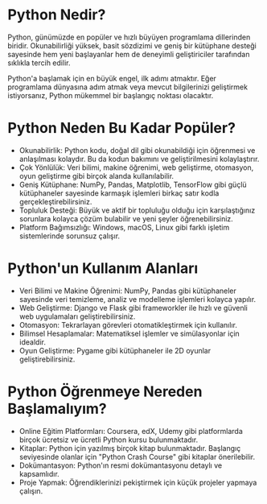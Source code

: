 
# Python Nedir?
Python, günümüzde en popüler ve hızlı büyüyen programlama dillerinden biridir. Okunabilirliği yüksek, basit sözdizimi ve geniş bir kütüphane desteği sayesinde hem yeni başlayanlar hem de deneyimli geliştiriciler tarafından sıklıkla tercih edilir.

Python'a başlamak için en büyük engel, ilk adımı atmaktır. Eğer programlama dünyasına adım atmak veya mevcut bilgilerinizi geliştirmek istiyorsanız, Python mükemmel bir başlangıç noktası olacaktır.

# Python Neden Bu Kadar Popüler?
- Okunabilirlik: Python kodu, doğal dil gibi okunabildiği için öğrenmesi ve anlaşılması kolaydır. Bu da kodun bakımını ve geliştirilmesini kolaylaştırır.
- Çok Yönlülük: Veri bilimi, makine öğrenimi, web geliştirme, otomasyon, oyun geliştirme gibi birçok alanda kullanılabilir.
- Geniş Kütüphane: NumPy, Pandas, Matplotlib, TensorFlow gibi güçlü kütüphaneler sayesinde karmaşık işlemleri birkaç satır kodla gerçekleştirebilirsiniz.
- Topluluk Desteği: Büyük ve aktif bir topluluğu olduğu için karşılaştığınız sorunlara kolayca çözüm bulabilir ve yeni şeyler öğrenebilirsiniz.
- Platform Bağımsızlığı: Windows, macOS, Linux gibi farklı işletim sistemlerinde sorunsuz çalışır.

# Python'un Kullanım Alanları
- Veri Bilimi ve Makine Öğrenimi: NumPy, Pandas gibi kütüphaneler sayesinde veri temizleme, analiz ve modelleme işlemleri kolayca yapılır.
- Web Geliştirme: Django ve Flask gibi frameworkler ile hızlı ve güvenli web uygulamaları geliştirebilirsiniz.
- Otomasyon: Tekrarlayan görevleri otomatikleştirmek için kullanılır.
- Bilimsel Hesaplamalar: Matematiksel işlemler ve simülasyonlar için idealdir.
- Oyun Geliştirme: Pygame gibi kütüphaneler ile 2D oyunlar geliştirebilirsiniz.

# Python Öğrenmeye Nereden Başlamalıyım?
- Online Eğitim Platformları: Coursera, edX, Udemy gibi platformlarda birçok ücretsiz ve ücretli Python kursu bulunmaktadır.
- Kitaplar: Python için yazılmış birçok kitap bulunmaktadır. Başlangıç seviyesinde olanlar için "Python Crash Course" gibi kitaplar önerilebilir.
- Dokümantasyon: Python'ın resmi dokümantasyonu detaylı ve kapsamlıdır.
- Proje Yapmak: Öğrendiklerinizi pekiştirmek için küçük projeler yapmaya çalışın.


